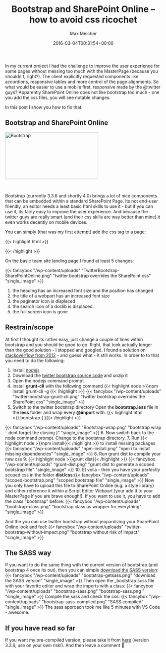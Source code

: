 ﻿---
title: Bootstrap and SharePoint Online – how to avoid css ricochet
author: Max Melcher
aliases:
   - "/post/2016-03-04-bootstrap-sharepoint-online-avoid-css-ricochet/"
2016: "03"
type: post
date: 2016-03-04T00:31:54+00:00
url: /2016/03/bootstrap-sharepoint-online-avoid-css-ricochet/
yourls_shorturl:
  - http://melcher.it/s/7r
categories:
  - Customization
  - SharePoint Online

---
In my current project I had the challenge to improve the user experience for some pages without messing too much with the MasterPage (because you shouldn't, right?). The client explicitly requested components like accordions, responsive tables and more control of the page alignments. So what would be easier to use a mobile first, responsive made by the @twitter guys? Apparently SharePoint Online does not like bootstrap too much - one you add the css files, you will see notable changes.

In this post I show you how to fix that.

## Bootstrap and SharePoint Online

<img data-attachment-id="2102" data-permalink="https://melcher.it/2016/03/bootstrap-sharepoint-online-avoid-css-ricochet/bootstrap/" data-orig-file="https://melcher.it/wp-content/uploads/Bootstrap.png" data-orig-size="789,396" data-comments-opened="1" data-image-meta="{&quot;aperture&quot;:&quot;0&quot;,&quot;credit&quot;:&quot;&quot;,&quot;camera&quot;:&quot;&quot;,&quot;caption&quot;:&quot;&quot;,&quot;created_timestamp&quot;:&quot;0&quot;,&quot;copyright&quot;:&quot;&quot;,&quot;focal_length&quot;:&quot;0&quot;,&quot;iso&quot;:&quot;0&quot;,&quot;shutter_speed&quot;:&quot;0&quot;,&quot;title&quot;:&quot;&quot;,&quot;orientation&quot;:&quot;0&quot;}" data-image-title="Bootstrap" data-image-description="" data-medium-file="https://melcher.it/wp-content/uploads/Bootstrap-300x151.png" data-large-file="https://melcher.it/wp-content/uploads/Bootstrap.png" class="aligncenter size-medium wp-image-2102" src="https://melcher.it/wp-content/uploads/Bootstrap-300x151.png" alt="Bootstrap" width="300" height="151" srcset="https://melcher.it/wp-content/uploads/Bootstrap-300x151.png 300w, https://melcher.it/wp-content/uploads/Bootstrap-768x385.png 768w, https://melcher.it/wp-content/uploads/Bootstrap-765x384.png 765w, https://melcher.it/wp-content/uploads/Bootstrap.png 789w" sizes="(max-width: 300px) 100vw, 300px" />

&nbsp;

Bootstrap (currently 3.3.6 and shortly 4.0) brings a lot of nice components that can be embedded within a standard SharePoint Page. Its not end-user friendly, an editor needs a least basic html skills to use it - but if you can use it, its fairly easy to improve the user experience. And because the twitter guys are really smart (and their css skills are way better than mine) it even works decently on mobile devices.

You can simply (that was my first attempt) add the css tag to a page:

{{< highlight html >}}
<!-- Latest compiled and minified CSS -->
<link rel="stylesheet" href="https://maxcdn.bootstrapcdn.com/bootstrap/3.3.7/css/bootstrap.min.css" integrity="sha384-BVYiiSIFeK1dGmJRAkycuHAHRg32OmUcww7on3RYdg4Va+PmSTsz/K68vbdEjh4u" crossorigin="anonymous">
{{< /highlight >}}


On the basic team site landing page I found at least 5 changes:

{{< fancybox "/wp-content/uploads" "TwitterBootstrap-SharePointOnline.png" "twitter bootstrap overrides the SharePoint css" "single_image" >}}

  1. the heading has an increased font size and the position has changed
  2. the title of a webpart has an increased font size
  3. the paginator icon is displaced
  4. the search icon of a doclib is displaced.
  5. the full screen icon is gone

## Restrain/scope

At first I thought its rather easy, just change a couple of lines within bootstrap and you should be good to go. Right, that took actually longer than the good solution - I stopped and googled. I found a solution on [stackoverflow from 2012][1] - and guess what - it still works. In order to to that you need to do the following:

  1. Install [nodejs][2]
  2. Download the [twitter bootstrap source code][3] and unzip it
  3. Open the nodejs command prompt
  4. Install **grunt-cli** with the following command
      {{< highlight node >}}npm install grunt-cli -g {{< /highlight >}}
        {{< fancybox "/wp-content/uploads" "twitter-bootstrap-grunt-cli.png" "twitter bootstrap overrides the SharePoint css" "single_image" >}}
  5. Switch to the twitter bootstrap directory
      Open the **bootstrap.less** file in the **less** folder and wrap every **@import** with: 
      {{< highlight html >}}.bootstrap { }{{< /highlight >}}

{{< fancybox "/wp-content/uploads" "Bootstrap-wrap.png" "bootstrap wrap - dont forget the closing }" "single_image" >}}
  6. Now switch back to the node command prompt. Change to the bootstrap directory.
  7. Run {{< highlight node >}}npm install{{< /highlight >}} to install missing packages {{< fancybox "/wp-content/uploads" "npm-install.png" "npm i to install missing dependencies" "single_image" >}}
  8. Run grunt dist to compile your new css 
  9. {{< highlight node >}}grunt dist{{< /highlight >}}
      {{< fancybox "/wp-content/uploads" "grunt-dist.png" "grunt dist to generate a scoped bootstrap file" "single_image" >}}
  10. Et voila - then you have your perfectly scoped css in the folder **dist/css**:{{< fancybox "/wp-content/uploads" "scoped-bootstrap.png" "scoped bootstrap file" "single_image" >}}
Now you only have to upload this file to SharePoint Online (e.g. a style library) and either reference it within a Script Editor Webpart (your add it to your MasterPage if you are brave enough!). If you want to use it, you have to add the class "bootstrap" before:
{{< fancybox "/wp-content/uploads" "bootstrap-class.png" "bootstrap class as wrapper for everything" "single_image" >}}
                                        
And the you can use twitter bootstrap without jeopardizing your SharePoint Online look and feel:
{{< fancybox "/wp-content/uploads" "twitter-bootstrap-without-impact.png" "bootstrap without risk of impact" "single_image" >}}
                                  
## The SASS way
                                        
If you want to do the same thing with the current version of bootstrap (and bootstrap 4 once its out), then you can simple [download the SASS version][5]:
{{< fancybox "/wp-content/uploads" "bootstrap-getsass.png" "download the SASS version" "single_image" >}}
Then open the _bootstrap.scss file with your favorite editor and wrap the imports with a class:
{{< fancybox "/wp-content/uploads" "bootstrap-sass.png" "bootstrap-sass.png " "single_image" >}}
Compile the sass and check the css:
{{< fancybox "/wp-content/uploads" "bootstrap-sass-compiled.png" "SASS compiled" "single_image" >}}
The sass approach took me like 5 minutes with VS Code - awesome.

## If you have read so far

If you want my pre-compiled version, please take it from [here][9] (version 3.3.6, use on your own risk!).
And then leave a comment 🙂

 [1]: http://stackoverflow.com/questions/10568065/limit-the-scope-of-bootstrap-styles
 [2]: https://nodejs.org/en/
 [3]: https://github.com/twbs/bootstrap/archive/v3.3.6.zip
 [5]: http://getbootstrap.com/getting-started/#download
 [9]: http://melcher.it/s/7s

